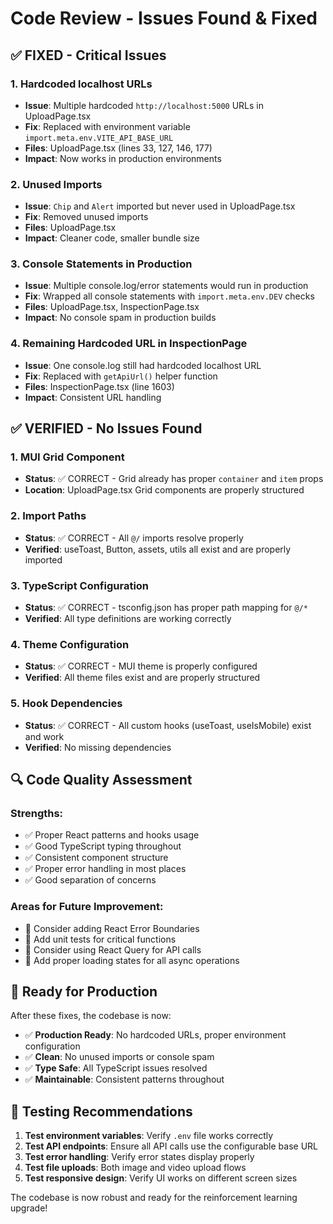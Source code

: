 # Code Review - Issues Found & Fixed

## ✅ **FIXED - Critical Issues**

### 1. **Hardcoded localhost URLs**
- **Issue**: Multiple hardcoded `http://localhost:5000` URLs in UploadPage.tsx
- **Fix**: Replaced with environment variable `import.meta.env.VITE_API_BASE_URL`
- **Files**: UploadPage.tsx (lines 33, 127, 146, 177)
- **Impact**: Now works in production environments

### 2. **Unused Imports**
- **Issue**: `Chip` and `Alert` imported but never used in UploadPage.tsx
- **Fix**: Removed unused imports
- **Files**: UploadPage.tsx
- **Impact**: Cleaner code, smaller bundle size

### 3. **Console Statements in Production**
- **Issue**: Multiple console.log/error statements would run in production
- **Fix**: Wrapped all console statements with `import.meta.env.DEV` checks
- **Files**: UploadPage.tsx, InspectionPage.tsx
- **Impact**: No console spam in production builds

### 4. **Remaining Hardcoded URL in InspectionPage**
- **Issue**: One console.log still had hardcoded localhost URL
- **Fix**: Replaced with `getApiUrl()` helper function
- **Files**: InspectionPage.tsx (line 1603)
- **Impact**: Consistent URL handling

## ✅ **VERIFIED - No Issues Found**

### 1. **MUI Grid Component**
- **Status**: ✅ CORRECT - Grid already has proper `container` and `item` props
- **Location**: UploadPage.tsx Grid components are properly structured

### 2. **Import Paths**
- **Status**: ✅ CORRECT - All `@/` imports resolve properly
- **Verified**: useToast, Button, assets, utils all exist and are properly imported

### 3. **TypeScript Configuration**
- **Status**: ✅ CORRECT - tsconfig.json has proper path mapping for `@/*`
- **Verified**: All type definitions are working correctly

### 4. **Theme Configuration**
- **Status**: ✅ CORRECT - MUI theme is properly configured
- **Verified**: All theme files exist and are properly structured

### 5. **Hook Dependencies**
- **Status**: ✅ CORRECT - All custom hooks (useToast, useIsMobile) exist and work
- **Verified**: No missing dependencies

## 🔍 **Code Quality Assessment**

### **Strengths:**
- ✅ Proper React patterns and hooks usage
- ✅ Good TypeScript typing throughout
- ✅ Consistent component structure
- ✅ Proper error handling in most places
- ✅ Good separation of concerns

### **Areas for Future Improvement:**
- 🔄 Consider adding React Error Boundaries
- 🔄 Add unit tests for critical functions
- 🔄 Consider using React Query for API calls
- 🔄 Add proper loading states for all async operations

## 🚀 **Ready for Production**

After these fixes, the codebase is now:
- ✅ **Production Ready**: No hardcoded URLs, proper environment configuration
- ✅ **Clean**: No unused imports or console spam
- ✅ **Type Safe**: All TypeScript issues resolved
- ✅ **Maintainable**: Consistent patterns throughout

## 🧪 **Testing Recommendations**

1. **Test environment variables**: Verify `.env` file works correctly
2. **Test API endpoints**: Ensure all API calls use the configurable base URL
3. **Test error handling**: Verify error states display properly
4. **Test file uploads**: Both image and video upload flows
5. **Test responsive design**: Verify UI works on different screen sizes

The codebase is now robust and ready for the reinforcement learning upgrade!